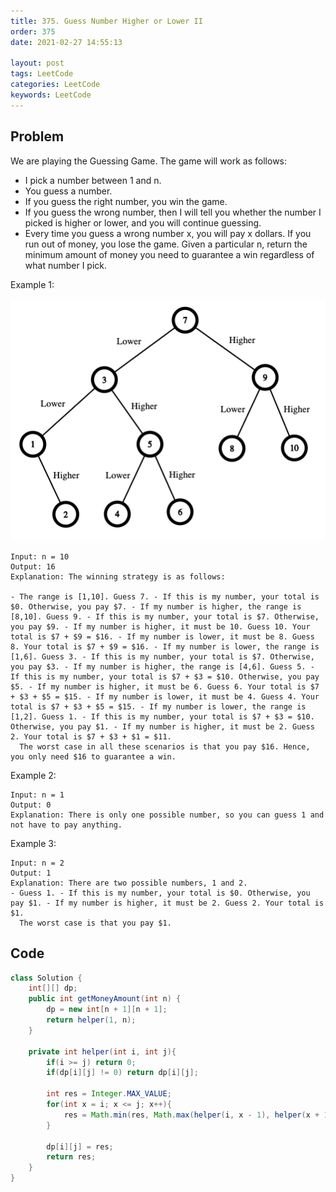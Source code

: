 ```yaml
---
title: 375. Guess Number Higher or Lower II
order: 375
date: 2021-02-27 14:55:13

layout: post
tags: LeetCode
categories: LeetCode
keywords: LeetCode
---
```


## Problem

We are playing the Guessing Game. The game will work as follows:

- I pick a number between 1 and n.
- You guess a number.
- If you guess the right number, you win the game.
- If you guess the wrong number, then I will tell you whether the number I picked is higher or lower, and you will continue guessing.
- Every time you guess a wrong number x, you will pay x dollars. If you run out of money, you lose the game.
  Given a particular n, return the minimum amount of money you need to guarantee a win regardless of what number I pick.

Example 1:

![image tooltip here](./assets/375.png)

```
Input: n = 10
Output: 16
Explanation: The winning strategy is as follows:

- The range is [1,10]. Guess 7. - If this is my number, your total is $0. Otherwise, you pay $7. - If my number is higher, the range is [8,10]. Guess 9. - If this is my number, your total is $7. Otherwise, you pay $9. - If my number is higher, it must be 10. Guess 10. Your total is $7 + $9 = $16. - If my number is lower, it must be 8. Guess 8. Your total is $7 + $9 = $16. - If my number is lower, the range is [1,6]. Guess 3. - If this is my number, your total is $7. Otherwise, you pay $3. - If my number is higher, the range is [4,6]. Guess 5. - If this is my number, your total is $7 + $3 = $10. Otherwise, you pay $5. - If my number is higher, it must be 6. Guess 6. Your total is $7 + $3 + $5 = $15. - If my number is lower, it must be 4. Guess 4. Your total is $7 + $3 + $5 = $15. - If my number is lower, the range is [1,2]. Guess 1. - If this is my number, your total is $7 + $3 = $10. Otherwise, you pay $1. - If my number is higher, it must be 2. Guess 2. Your total is $7 + $3 + $1 = $11.
  The worst case in all these scenarios is that you pay $16. Hence, you only need $16 to guarantee a win.
```

Example 2:

```
Input: n = 1
Output: 0
Explanation: There is only one possible number, so you can guess 1 and not have to pay anything.
```

Example 3:

```
Input: n = 2
Output: 1
Explanation: There are two possible numbers, 1 and 2.
- Guess 1. - If this is my number, your total is $0. Otherwise, you pay $1. - If my number is higher, it must be 2. Guess 2. Your total is $1.
  The worst case is that you pay $1.
```

## Code

```java
class Solution {
    int[][] dp;
    public int getMoneyAmount(int n) {
        dp = new int[n + 1][n + 1];
        return helper(1, n);
    }

    private int helper(int i, int j){
        if(i >= j) return 0;
        if(dp[i][j] != 0) return dp[i][j];

        int res = Integer.MAX_VALUE;
        for(int x = i; x <= j; x++){
            res = Math.min(res, Math.max(helper(i, x - 1), helper(x + 1, j)) + x);
        }

        dp[i][j] = res;
        return res;
    }
}
```
